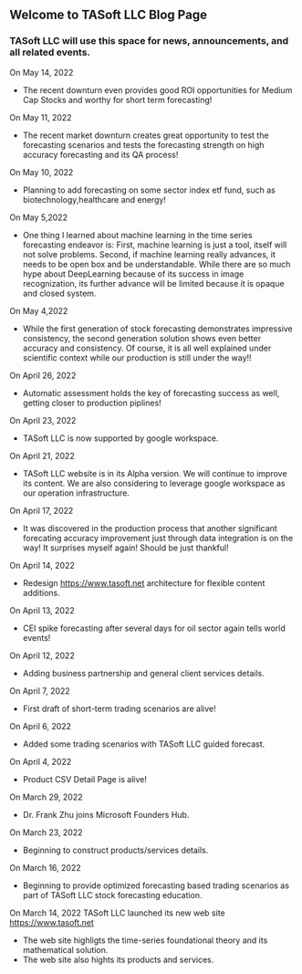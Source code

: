 ## Welcome to TASoft LLC Blog Page

### TASoft LLC will use this space for news, announcements, and all related events.
On May 14, 2022
- The recent downturn even provides good ROI opportunities for Medium Cap Stocks and worthy for short term forecasting!

On May 11, 2022
- The recent market downturn creates great opportunity to test the forecasting scenarios and tests the forecasting strength on high accuracy forecasting and its QA process! 

On May 10, 2022
- Planning to add forecasting on some sector index etf fund, such as  biotechnology,healthcare and energy!

On May 5,2022
- One thing I learned about machine learning in the time series forecasting endeavor is: First, machine learning is just a tool, itself will not solve problems. Second, if machine learning really advances, it needs to be open box and be understandable. While there are so much hype about DeepLearning because of its success in image recognization, its further advance will be limited because it is opaque and closed system.

On May 4,2022
- While the first generation of stock forecasting demonstrates impressive consistency, the second generation solution shows even better accuracy and consistency. Of course, it is all well explained under scientific context while our production is still under the way!!

On April 26, 2022
- Automatic assessment holds the key of forecasting success as well, getting closer to production piplines!

On April 23, 2022
- TASoft LLC is now supported by google workspace.

On April 21, 2022
- TASoft LLC website is in its Alpha version. We will continue to improve its content. We are also considering to leverage google workspace as our operation infrastructure.

On April 17, 2022
- It was discovered in the production process that another significant forecating accuracy improvement just through data integration is on the way! It surprises myself again! Should be just thankful!

On April 14, 2022
- Redesign https://www.tasoft.net architecture for flexible content additions.

On April 13, 2022
- CEI spike forecasting after several days for oil sector again tells world events! 

On April 12, 2022
- Adding business partnership and general client services details.

On April 7, 2022
- First draft of short-term trading scenarios are alive!

On April 6, 2022
- Added some trading scenarios with TASoft LLC guided forecast.

On April 4, 2022
- Product CSV Detail Page is alive!

On March 29, 2022
- Dr. Frank Zhu joins Microsoft Founders Hub.

On March 23, 2022
- Beginning to construct products/services details.

On March 16, 2022
- Beginning to provide optimized forecasting based trading scenarios as part of TASoft LLC stock forecasting education.


On March 14, 2022
TASoft LLC launched its new web site https://www.tasoft.net

- The web site highligts the time-series foundational theory and its mathematical solution.
- The web site also hights its products and services.






